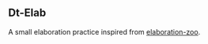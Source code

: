 ## Dt-Elab

A small elaboration practice inspired from [elaboration-zoo](https://github.com/AndrasKovacs/elaboration-zoo).